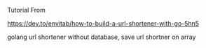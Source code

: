 Tutorial From

https://dev.to/envitab/how-to-build-a-url-shortener-with-go-5hn5

golang url shortener without database, save url shortner on array
